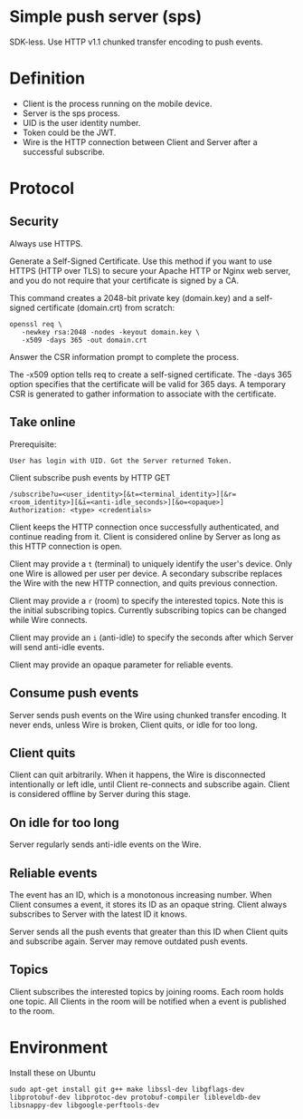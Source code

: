 # Simple push server (sps)

SDK-less. Use HTTP v1.1 chunked transfer encoding to push events.

# Definition

* Client is the process running on the mobile device.
* Server is the sps process.
* UID is the user identity number.
* Token could be the JWT.
* Wire is the HTTP connection between Client and Server after a
  successful subscribe.

# Protocol

## Security

Always use HTTPS.

Generate a Self-Signed Certificate. Use this method if you want to use HTTPS
(HTTP over TLS) to secure your Apache HTTP or Nginx web server, and you do
not require that your certificate is signed by a CA.

This command creates a 2048-bit private key (domain.key) and a self-signed
certificate (domain.crt) from scratch:

    openssl req \
       -newkey rsa:2048 -nodes -keyout domain.key \
       -x509 -days 365 -out domain.crt

Answer the CSR information prompt to complete the process.

The -x509 option tells req to create a self-signed certificate. The -days 365
option specifies that the certificate will be valid for 365 days. A temporary
CSR is generated to gather information to associate with the certificate.

## Take online

Prerequisite:

    User has login with UID. Got the Server returned Token.

Client subscribe push events by HTTP GET

    /subscribe?u=<user_identity>[&t=<terminal_identity>][&r=<room_identity>][&i=<anti-idle_seconds>][&o=<opaque>]
    Authorization: <type> <credentials>

Client keeps the HTTP connection once successfully authenticated, and
continue reading from it. Client is considered online by Server as long
as this HTTP connection is open.

Client may provide a `t` (terminal) to uniquely identify the user's
device. Only one Wire is allowed per user per device. A secondary subscribe
replaces the Wire with the new HTTP connection, and quits previous connection.

Client may provide a `r` (room) to specify the interested topics. Note
this is the initial subscribing topics. Currently subscribing topics can
be changed while Wire connects.

Client may provide an `i` (anti-idle) to specify the seconds after which
Server will send anti-idle events.

Client may provide an opaque parameter for reliable events.

## Consume push events

Server sends push events on the Wire using chunked transfer encoding.
It never ends, unless Wire is broken, Client quits, or idle for too long.

## Client quits

Client can quit arbitrarily. When it happens, the Wire is disconnected
intentionally or left idle, until Client re-connects and subscribe again.
Client is considered offline by Server during this stage.

## On idle for too long

Server regularly sends anti-idle events on the Wire. 

## Reliable events

The event has an ID, which is a monotonous increasing number. When Client
consumes a event, it stores its ID as an opaque string. Client always
subscribes to Server with the latest ID it knows.

Server sends all the push events that greater than this ID when Client
quits and subscribe again. Server may remove outdated push events.

## Topics

Client subscribes the interested topics by joining rooms. Each room holds
one topic. All Clients in the room will be notified when a event is published
to the room.

# Environment

Install these on Ubuntu

    sudo apt-get install git g++ make libssl-dev libgflags-dev libprotobuf-dev libprotoc-dev protobuf-compiler libleveldb-dev libsnappy-dev libgoogle-perftools-dev
